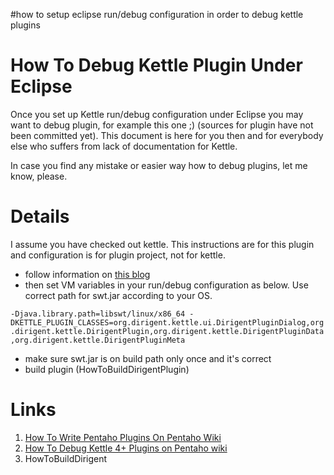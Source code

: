 #how to setup eclipse run/debug configuration in order to debug kettle plugins

# How To Debug Kettle Plugin Under Eclipse #

Once you set up Kettle run/debug configuration under Eclipse you may want to debug plugin, for example this one ;) (sources for plugin have not been committed yet). This document is here for you then and for everybody else who suffers from lack of documentation for Kettle.

In case you find any mistake or easier way how to debug plugins, let me know, please.

# Details #

I assume you have checked out kettle. This instructions are for this plugin and configuration is for plugin project, not for kettle.

  * follow information on [this blog](http://pentahodev.blogspot.com/2009/08/developdebug-kettle-plugin-in-eclipse.html)
  * then set VM variables in your run/debug configuration as below. Use correct path for swt.jar according to your OS.

`-Djava.library.path=libswt/linux/x86_64 -DKETTLE_PLUGIN_CLASSES=org.dirigent.kettle.ui.DirigentPluginDialog,org.dirigent.kettle.DirigentPlugin,org.dirigent.kettle.DirigentPluginData,org.dirigent.kettle.DirigentPluginMeta`
  * make sure swt.jar is on build path only once and it's correct
  * build plugin (HowToBuildDirigentPlugin)

# Links #

  1. [How To Write Pentaho Plugins On Pentaho Wiki](http://wiki.pentaho.com/display/EAI/Writing+your+own+Pentaho+Data+Integration+Plug-In)
  1. [How To Debug Kettle 4+ Plugins on Pentaho wiki](http://wiki.pentaho.com/display/EAI/How+to+debug+a+Kettle+4+plugin)
  1. HowToBuildDirigent
